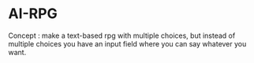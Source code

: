 # AI-RPG

Concept : make a text-based rpg with multiple choices, but instead of multiple choices you have an input field where you can say whatever you want.
